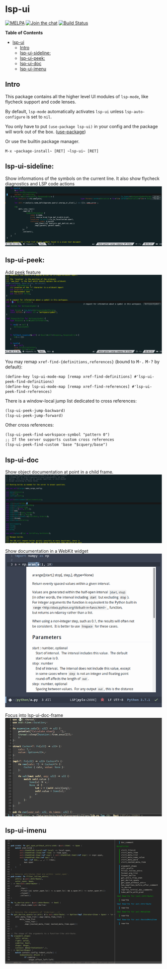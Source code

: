 # lsp-ui

[![MELPA](https://melpa.org/packages/lsp-ui-badge.svg)](https://melpa.org/#/lsp-ui)
[![Join the chat](https://badges.gitter.im/emacs-lsp/lsp-ui.svg)](https://gitter.im/emacs-lsp/lsp-ui)
[![Build Status](https://travis-ci.com/emacs-lsp/lsp-ui.svg?branch=master)](https://travis-ci.com/emacs-lsp/lsp-ui)

<!-- markdown-toc start - Don't edit this section. Run M-x markdown-toc-refresh-toc -->
**Table of Contents**

- [lsp-ui](#lsp-ui)
    - [Intro](#intro)
    - [lsp-ui-sideline:](#lsp-ui-sideline)
    - [lsp-ui-peek:](#lsp-ui-peek)
    - [lsp-ui-doc](#lsp-ui-doc)
    - [lsp-ui-imenu](#lsp-ui-imenu)

<!-- markdown-toc end -->

## Intro

This package contains all the higher level UI modules of `lsp-mode`, like flycheck support and code lenses.

By default, `lsp-mode` automatically activates `lsp-ui` unless `lsp-auto-configure` is set to `nil`.

You only have to put `(use-package lsp-ui)` in your config and the package will work out of the box.
([use-package](https://github.com/jwiegley/use-package))

Or use the builtin package manager.

```
M-x ~package-install~ [RET] ~lsp-ui~ [RET]
```

## lsp-ui-sideline:

Show informations of the symbols on the current line.
It also show flycheck diagnostics and LSP code actions
![lsp-line](images/lsp-line.gif)

## lsp-ui-peek:

Add [peek](https://code.visualstudio.com/docs/editor/editingevolved#_peek) feature
![lsp-xref](images/lsp-xref.gif)

You may remap `xref-find-{definitions,references}` (bound to <kbd>M-.</kbd> <kbd>M-?</kbd> by default):

```elisp
(define-key lsp-ui-mode-map [remap xref-find-definitions] #'lsp-ui-peek-find-definitions)
(define-key lsp-ui-mode-map [remap xref-find-references] #'lsp-ui-peek-find-references)
```

There is a window-local jump list dedicated to cross references:
```elisp
(lsp-ui-peek-jump-backward)
(lsp-ui-peek-jump-forward)
```

Other cross references:
```elisp
(lsp-ui-peek-find-workspace-symbol "pattern 0")
;; If the server supports custom cross references
(lsp-ui-peek-find-custom 'base "$cquery/base")
```

## lsp-ui-doc

Show object documentation at point in a child frame.
![lsp-ui-doc](images/lsp-ui-doc.gif)

Show documentation in a WebKit widget
![lsp-ui-doc-webkit](images/lsp-ui-doc-webkit.png)

Focus into lsp-ui-doc-frame
![lsp-ui-doc-focus-frame](images/lsp-ui-doc-focus-frame.gif)

## lsp-ui-imenu

![lsp-ui-doc](images/lsp-ui-imenu.png)
